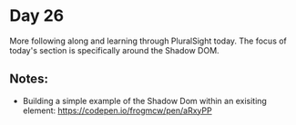 # Day 26

More following along and learning through PluralSight today. The focus of today's section is specifically around the Shadow DOM.

## Notes:

-  Building a simple example of the Shadow Dom within an exisiting element: https://codepen.io/frogmcw/pen/aRxyPP